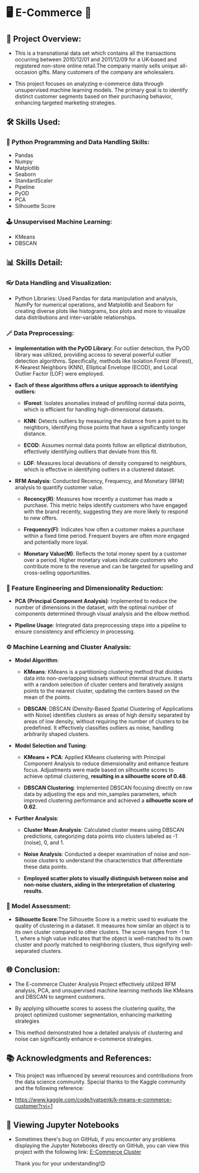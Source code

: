 # 🖥️ E-Commerce 💼 #

## 📘 Project Overview:
 * This is a transnational data set which contains all the transactions occurring between 2010/12/01 and 2011/12/09 for a UK-based and registered non-store online retail.The company mainly sells unique all-occasion gifts. Many customers of the company are wholesalers.
   
 * This project focuses on analyzing e-commerce data through unsupervised machine learning models. The primary goal is to identify distinct customer segments based on their purchasing behavior, enhancing targeted marketing strategies.

## 🛠️ Skills Used:
### 🐍 Python Programming and Data Handling Skills:
* Pandas
* Numpy
* Matplotlib
* Seaborn
* StandardScaler
* Pipeline
* PyOD
* PCA
* Silhouette Score
### 🕹️ Unsupervised Machine Learning:
* KMeans 
* DBSCAN

## 📊 Skills Detail:
### 👓 Data Handling and Visualization:
* Python Libraries: Used Pandas for data manipulation and analysis, NumPy for numerical operations, and Matplotlib and Seaborn for creating diverse plots like histograms, box plots and more  to visualize data distributions and inter-variable relationships.

### 🪄 Data Preprocessing:  
 - **Implementation with the PyOD Library**: For outlier detection, the PyOD library was utilized, providing access to several powerful outlier detection algorithms. Specifically, methods like Isolation Forest (IForest), K-Nearest Neighbors (KNN), Elliptical Envelope (ECOD), and Local Outlier Factor (LOF) were employed.
   
  - **Each of these algorithms offers a unique approach to identifying outliers**:
    - **IForest**: Isolates anomalies instead of profiling normal data points, which is efficient for handling high-dimensional datasets.
      
    - **KNN**: Detects outliers by measuring the distance from a point to its neighbors, identifying those points that have a significantly longer distance.
     
    - **ECOD**: Assumes normal data points follow an elliptical distribution, effectively identifying outliers that deviate from this fit.
      
    - **LOF**: Measures local deviations of density compared to neighbors, which is effective in identifying outliers in a clustered dataset.
       
 - **RFM Analysis**: Conducted Recency, Frequency, and Monetary (RFM) analysis to quantify customer value.
    - **Recency(R)**: Measures how recently a customer has made a purchase. This metric helps identify customers who have engaged with the brand recently, suggesting they are more likely to respond to 
                      new offers.

    - **Frequency(F)**: Indicates how often a customer makes a purchase within a fixed time period. Frequent buyers are often more engaged and potentially more loyal.
  
    - **Monetary Value(M)**: Reflects the total money spent by a customer over a period. Higher monetary values indicate customers who contribute more to the revenue and can be targeted for upselling                                 and cross-selling opportunities.

### 🔬 Feature Engineering and Dimensionality Reduction:
  - **PCA (Principal Component Analysis)**: Implemented to reduce the number of dimensions in the dataset, with the optimal number of components determined through visual analysis and the elbow method.

  - **Pipeline Usage**: Integrated data preprocessing steps into a pipeline to ensure consistency and efficiency in processing.

### ⚙️ Machine Learning and Cluster Analysis:
  - **Model Algorithm**:
    - **KMeans**: KMeans is a partitioning clustering method that divides data into non-overlapping subsets without internal structure. It starts with a random selection of cluster centers and         iteratively assigns points to the nearest cluster, updating the centers based on the mean of the points.

    - **DBSCAN**: DBSCAN (Density-Based Spatial Clustering of Applications with Noise) identifies clusters as areas of high density separated by areas of low density, without requiring the number of clusters to be predefined. It effectively classifies outliers as noise, handling arbitrarily shaped clusters.
   
  - **Model Selection and Tuning**:
    - **KMeans + PCA**: Applied KMeans clustering with Principal Component Analysis to reduce dimensionality and enhance feature focus. Adjustments were made based on silhouette scores to achieve optimal clustering, **resulting in a silhouette score of 0.48**.
   
    - **DBSCAN Clustering**: Implemented DBSCAN focusing directly on raw data by adjusting the eps and min_samples parameters, which improved clustering performance and achieved a **silhouette score of 0.62**.
   
  - **Further Analysis**:
    - **Cluster Mean Analysis**: Calculated cluster means using DBSCAN predictions, categorizing data points into clusters labeled as -1 (noise), 0, and 1.

    - **Noise Analysis**: Conducted a deeper examination of noise and non-noise clusters to understand the characteristics that differentiate these data points.
      
    - **Employed scatter plots to visually distinguish between noise and non-noise clusters, aiding in the interpretation of clustering results**.

### 📏 Model Assessment:
  - **Silhouette Score**:The Silhouette Score is a metric used to evaluate the quality of clustering in a dataset. It measures how similar an object is to its own cluster compared to other clusters. The score ranges from -1 to 1, where a high value indicates that the object is well-matched to its own cluster and poorly matched to neighboring clusters, thus signifying well-separated clusters.

## 🌐 Conclusion:
* The E-commerce Cluster Analysis Project effectively utilized RFM analysis, PCA, and unsupervised machine learning methods like KMeans and DBSCAN to segment customers.
  
* By applying silhouette scores to assess the clustering quality, the project optimized customer segmentation, enhancing marketing strategies
  
* This method demonstrated how a detailed analysis of clustering and noise can significantly enhance e-commerce strategies.

## 📚 Acknowledgments and References:
* This project was influenced by several resources and contributions from the data science community. Special thanks to the Kaggle community and the following reference:
  
* https://www.kaggle.com/code/tyatsenk/k-means-e-commerce-customer?rvi=1

## 📄 Viewing Jupyter Notebooks
* Sometimes there's bug on GitHub, if you encounter any problems displaying the Jupyter Notebooks directly on GitHub, you can view this project with the following link:
  [E-Commerce Cluster](https://nbviewer.org/github/Eric-Chung-0511/Learning-Record/blob/main/Data%20Science%20Projects/E-Commerce/E-Commerce%20Cluster%20_Eric.ipynb)

  Thank you for your understanding!😊





